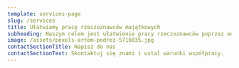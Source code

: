 ```yaml
---
template: services-page
slug: /services
title: Ułatwiamy pracę rzeczoznawców majątkowych
subheading: Naszym celem jest ułatwienie pracy rzeczoznawców poprzez odciążenie ich z jeżdzenia po klientach i oględzin miekszania. Jeździmy do klientów, skanujemy mieszkania i dajemy rzeczoznawcom dostęp do spaceru VR (Wirtualna Rzeczywistośc). Rzeczoznawcy wyceniają nieruchomość nie wychodząc z domu i są w stanie szybciej przygotowac operat szacunkowy.
image: /assets/pexels-artem-podrez-5716035.jpg
contactSectionTitle: Napisz do nas
contactSectionText: Skontaktuj się znami i ustal warunki współpracy.
---
```


